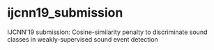 # ijcnn19_submission
IJCNN'19 submission: Cosine-similarity penalty to discriminate sound classes in weakly-supervised sound event detection
